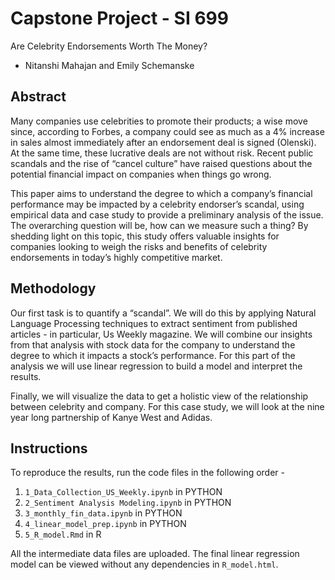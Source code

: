  # Capstone Project - SI 699
 
Are Celebrity Endorsements Worth The Money?
- Nitanshi Mahajan and Emily Schemanske

## Abstract

Many companies use celebrities to promote their products; a wise move since, according to Forbes, a company could see as much as a 4% increase in sales almost immediately after an endorsement deal is signed (Olenski). At the same time, these lucrative deals are not without risk. Recent public scandals and the rise of “cancel culture” have  raised questions about the potential financial impact on companies when things go wrong.

This paper aims to understand the degree to which a company’s financial performance may be impacted by a celebrity endorser’s scandal, using empirical data and case study to provide a preliminary analysis of the issue. The overarching question will be, how can we measure such a thing? By shedding light on this topic, this study offers valuable insights for companies looking to weigh the risks and benefits of celebrity endorsements in today’s highly competitive market.

## Methodology
Our first task is to quantify a “scandal”. We will do this by applying Natural Language Processing techniques to extract sentiment from published articles - in particular, Us Weekly magazine. We will combine our insights from that analysis with stock data for the company to understand the degree to which it impacts a stock’s performance. For this part of the analysis we will use linear regression to build a model and interpret the results.

Finally, we will visualize the data to get a holistic view of the relationship between celebrity and company. For this case study, we will look at the nine year long partnership of Kanye West and Adidas.

## Instructions
To reproduce the results, run the code files in the following order - 

1. `1_Data_Collection_US_Weekly.ipynb` in PYTHON
2. `2_Sentiment Analysis Modeling.ipynb` in PYTHON
3. `3_monthly_fin_data.ipynb` in PYTHON
4. `4_linear_model_prep.ipynb` in PYTHON
5. `5_R_model.Rmd` in R

All the intermediate data files are uploaded. The final linear regression model can be viewed without any dependencies in `R_model.html`.
